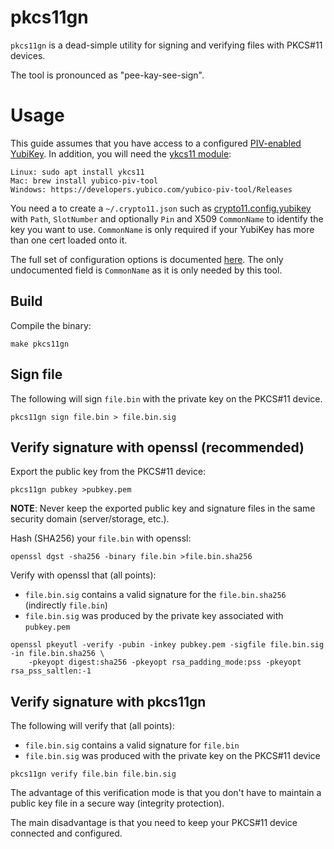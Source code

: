 # pkcs11gn

`pkcs11gn` is a dead-simple utility for signing and verifying files with PKCS#11 devices.

The tool is pronounced as "pee-kay-see-sign".

# Usage

This guide assumes that you have access to a configured [PIV-enabled YubiKey](https://developers.yubico.com/PIV/Introduction/YubiKey_and_PIV.html).
In addition, you will need the [ykcs11 module](https://developers.yubico.com/yubico-piv-tool/YKCS11):
```shell
Linux: sudo apt install ykcs11
Mac: brew install yubico-piv-tool
Windows: https://developers.yubico.com/yubico-piv-tool/Releases
```

You need a to create a `~/.crypto11.json` such as [crypto11.config.yubikey](example/crypto11.config.yubikey)
with `Path`, `SlotNumber` and optionally `Pin` and X509 `CommonName` to identify the key you want to use. `CommonName`
is only required if your YubiKey has more than one cert loaded onto it.

The full set of configuration options is documented [here](https://pkg.go.dev/github.com/ThalesIgnite/crypto11#Config).
The only undocumented field is `CommonName` as it is only needed by this tool.

## Build
Compile the binary:
```shell
make pkcs11gn
```

## Sign file

The following will sign `file.bin` with the private key on the PKCS#11 device.

```shell
pkcs11gn sign file.bin > file.bin.sig
```

## Verify signature with openssl (recommended)

Export the public key from the PKCS#11 device:

```shell
pkcs11gn pubkey >pubkey.pem
```

**NOTE**: Never keep the exported public key and signature files in the
same security domain (server/storage, etc.).

Hash (SHA256) your `file.bin` with openssl:

```shell
openssl dgst -sha256 -binary file.bin >file.bin.sha256
```

Verify with openssl that (all points):
* `file.bin.sig` contains a valid signature for the `file.bin.sha256` (indirectly `file.bin`)
* `file.bin.sig` was produced by the private key associated with `pubkey.pem`

```shell
openssl pkeyutl -verify -pubin -inkey pubkey.pem -sigfile file.bin.sig -in file.bin.sha256 \
    -pkeyopt digest:sha256 -pkeyopt rsa_padding_mode:pss -pkeyopt rsa_pss_saltlen:-1
```

## Verify signature with pkcs11gn

The following will verify that (all points):
* `file.bin.sig` contains a valid signature for `file.bin`
* `file.bin.sig` was produced with the private key on the PKCS#11 device

```shell
pkcs11gn verify file.bin file.bin.sig
```

The advantage of this verification mode is that you don't have to maintain
a public key file in a secure way (integrity protection).

The main disadvantage is that you need to keep your PKCS#11 device connected and configured.
